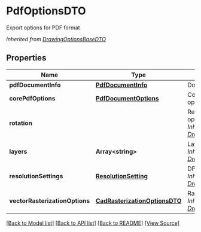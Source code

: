 ﻿# PdfOptionsDTO
Export options for PDF format

*Inherited from [DrawingOptionsBaseDTO](DrawingOptionsBaseDTO.md)*
## Properties
Name | Type | Description | Notes
------------ | ------------- | ------------- | -------------
**pdfDocumentInfo** | [**PdfDocumentInfo**](PdfDocumentInfo.md) | Document metadata | [optional]
**corePdfOptions** | [**PdfDocumentOptions**](PdfDocumentOptions.md) | Core PDF rendering options | [optional]
**rotation** |  | Resulting rotation operation<br />*Inherited from [DrawingOptionsBaseDTO](DrawingOptionsBaseDTO.md)* | 
**layers** | **Array&lt;string&gt;** | Layers to export<br />*Inherited from [DrawingOptionsBaseDTO](DrawingOptionsBaseDTO.md)* | [optional]
**resolutionSettings** | [**ResolutionSetting**](ResolutionSetting.md) | DPI resolution settings<br />*Inherited from [DrawingOptionsBaseDTO](DrawingOptionsBaseDTO.md)* | [optional]
**vectorRasterizationOptions** | [**CadRasterizationOptionsDTO**](CadRasterizationOptionsDTO.md) | Raster options<br />*Inherited from [DrawingOptionsBaseDTO](DrawingOptionsBaseDTO.md)* | [optional]

[[Back to Model list]](../README.md#documentation-for-models) [[Back to API list]](../README.md#documentation-for-api-endpoints) [[Back to README]](../README.md) [[View Source]](../src/models/pdfOptionsDTO.ts)

